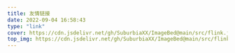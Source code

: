 ```yaml
---
title: 友情链接
date: 2022-09-04 16:58:43
type: "link"
cover: https://cdn.jsdelivr.net/gh/SuburbiaXX/ImageBed@main/src/flink.jpg
top_img: https://cdn.jsdelivr.net/gh/SuburbiaXX/ImageBed@main/src/flink.jpg
---
```

